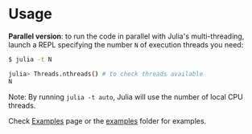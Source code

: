 # Usage

**Parallel version**: to run the code in parallel with Julia's multi-threading, launch a REPL specifying the number `N` of execution threads you need:

```bash
$ julia -t N

julia> Threads.nthreads() # to check threads available
N
```

Note: By running `julia -t auto`, Julia will use the number of local CPU threads.

Check [Examples](@ref) page or the [examples](https://github.com/marcofornari/Mstar2t.jl/tree/main/examples) folder for examples.

